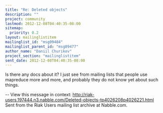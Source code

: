```yaml
---
title: "Re: Deleted objects"
description: ""
project: community
lastmod: 2012-12-08T04:40:35-08:00
sitemap:
  priority: 0.2
layout: mailinglistitem
mailinglist_id: "msg09484"
mailinglist_parent_id: "msg09477"
author_name: "Daniil Churikov"
project_section: "mailinglistitem"
sent_date: 2012-12-08T04:40:35-08:00
---
```



Is there any docs about it? I just see from mailing lists that people use
mapreduce more and more, and probably they do not know yet about such
things.

--
View this message in context: 
http://riak-users.197444.n3.nabble.com/Deleted-objects-tp4026208p4026221.html
Sent from the Riak Users mailing list archive at Nabble.com.

